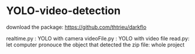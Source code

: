 # YOLO-video-detection
download the package: https://github.com/thtrieu/darkflo


realtime.py : YOLO with camera
videoFile.py : YOLO with video file
read.py: let computer pronouce the object that detected
the zip file: whole project
